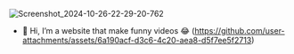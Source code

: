 ![Screenshot_2024-10-26-22-29-20-762](https://github.com/user-attachments/assets/148a3282-a70e-43a0-a01e-85a17021383d)
- 👋 Hi, I’m a website that make funny videos 😂 (https://github.com/user-attachments/assets/6a190acf-d3c6-4c20-aea8-d5f7ee5f2713)






